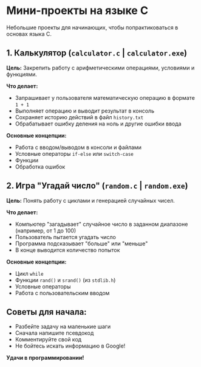 # Мини-проекты на языке C

Небольшие проекты для начинающих, чтобы попрактиковаться в основах языка C.

## 1. Калькулятор (`calculator.c` | `calculator.exe`)

**Цель:** Закрепить работу с арифметическими операциями, условиями и функциями.

**Что делает:**
- Запрашивает у пользователя математическую операцию в формате `1 + 1`
- Выполняет операцию и выводит результат в консоль
- Сохраняет историю действий в файл `history.txt`
- Обрабатывает ошибку деления на ноль и другие ошибки ввода

**Основные концепции:**
- Работа с вводом/выводом в консоли и файлами
- Условные операторы `if-else` или `switch-case`
- Функции
- Обработка ошибок

## 2. Игра "Угадай число" (`random.c` | `random.exe`)

**Цель:** Понять работу с циклами и генерацией случайных чисел.

**Что делает:**
- Компьютер "загадывает" случайное число в заданном диапазоне (например, от 1 до 100)
- Пользователь пытается угадать число
- Программа подсказывает "больше" или "меньше"
- В конце выводится количество попыток

**Основные концепции:**
- Цикл `while`
- Функции `rand()` и `srand()` (из `stdlib.h`)
- Условные операторы
- Работа с пользовательским вводом

## Советы для начала:
- Разбейте задачу на маленькие шаги
- Сначала напишите псевдокод
- Комментируйте свой код
- Не бойтесь искать информацию в Google!

**Удачи в программировании!**
